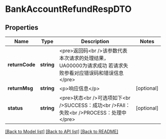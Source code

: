 # BankAccountRefundRespDTO

## Properties
Name | Type | Description | Notes
------------ | ------------- | ------------- | -------------
**returnCode** | **string** | &lt;pre&gt;返回码&lt;br /&gt;该参数代表本次请求的处理结果，UA00000为请求成功 若请求失败参看对应错误码和错误信息&lt;/pre&gt; | 
**returnMsg** | **string** | &lt;p&gt;响应信息&lt;/p&gt; | [optional] 
**status** | **string** | &lt;pre&gt;状态&lt;br /&gt;可选项如下&lt;br /&gt;SUCCESS：成功&lt;br /&gt;FAIl：失败&lt;br /&gt;PROCESS：处理中&lt;/pre&gt; | [optional] 

[[Back to Model list]](../README.md#documentation-for-models) [[Back to API list]](../README.md#documentation-for-api-endpoints) [[Back to README]](../README.md)


